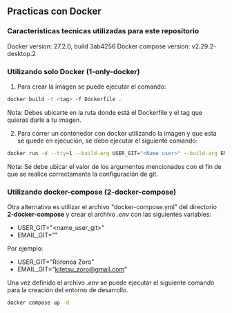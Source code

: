 ## Practicas con Docker

### Caracteristicas tecnicas utilizadas para este repositorio
Docker version: 27.2.0, build 3ab4256
Docker compose version: v2.29.2-desktop.2

### Utilizando solo Docker (1-only-docker)

1. Para crear la imagen se puede ejecutar el comando:

```bash
docker build -t <tag> -f Dockerfile .
```

Nota: Debes ubicarte en la ruta donde está el Dockerfile y el tag que quieras darle a tu imagen.

2. Para correr un contenedor con docker utilizando la imagen y que esta se quede en ejecución, se debe ejecutar el siguiente comando:

```bash
docker run -d --tty=1 --build-arg USER_GIT="<Name user>" --build-arg EMAIL_GIT="<email user>" --name <name_container> <tag_image>
```

Nota: Se debe ubicar el valor de los argumentos mencionados con el fin de que se realice correctamente la configuración de git.

### Utilizando docker-compose (2-docker-compose)
Otra alternativa es utilizar el archivo "docker-compose.yml" del directorio **2-docker-compose** y crear el archivo *.env* con las siguientes variables:

- USER_GIT="<name_user_git>"
- EMAIL_GIT="<email>"

Por ejemplo:

- USER_GIT="Roronoa Zoro"
- EMAIL_GIT="kitetsu_zoro@gmail.com"

Una vez definido el archivo *.env* se puede ejecutar el siguiente comando para la creación del entorno de desarrollo.

```bash
docker compose up -d
```